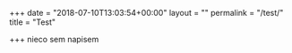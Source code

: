 +++
date = "2018-07-10T13:03:54+00:00"
layout = ""
permalink = "/test/"
title = "Test"

+++
nieco sem napisem